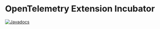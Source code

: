 # OpenTelemetry Extension Incubator

[![Javadocs][javadoc-image]][javadoc-url]

[javadoc-image]: https://www.javadoc.io/badge/io.opentelemetry/opentelemetry-extension-incubator.svg
[javadoc-url]: https://www.javadoc.io/doc/io.opentelemetry/opentelemetry-extension-incubator
